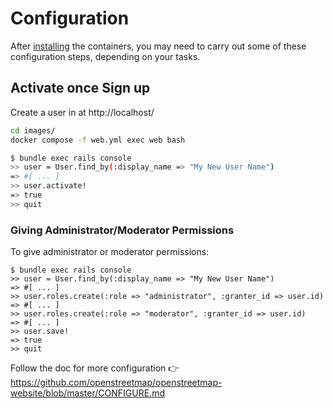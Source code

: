 # Configuration

After [installing](README.md) the containers, you may need to carry out some of these configuration steps, depending on your tasks.


## Activate once Sign up

Create a user in at http://localhost/

```sh
cd images/
docker compose -f web.yml exec web bash

$ bundle exec rails console
>> user = User.find_by(:display_name => "My New User Name")
=> #[ ... ]
>> user.activate!
=> true
>> quit
```


### Giving Administrator/Moderator Permissions

To give administrator or moderator permissions:

```
$ bundle exec rails console
>> user = User.find_by(:display_name => "My New User Name")
=> #[ ... ]
>> user.roles.create(:role => "administrator", :granter_id => user.id)
=> #[ ... ]
>> user.roles.create(:role => "moderator", :granter_id => user.id)
=> #[ ... ]
>> user.save!
=> true
>> quit
```

Follow the doc for more configuration 👉 https://github.com/openstreetmap/openstreetmap-website/blob/master/CONFIGURE.md